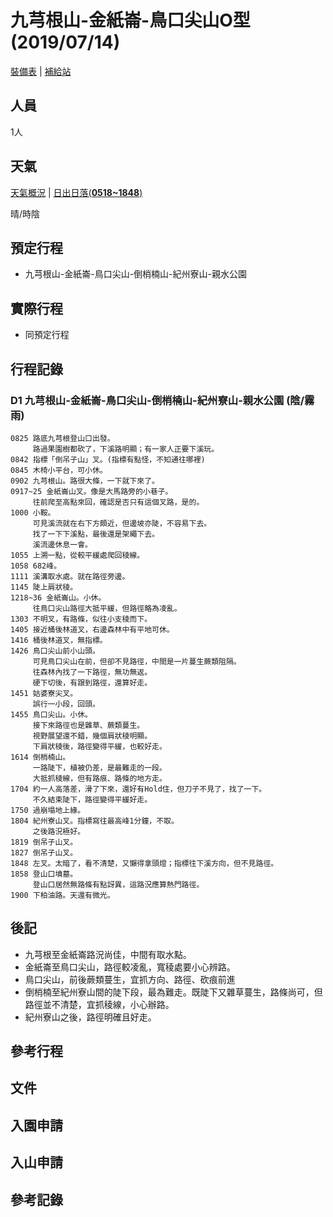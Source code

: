 # 九芎根山-金紙崙-鳥口尖山O型 (2019/07/14) #

[裝備表][inventory] | [補給站][keepon]

[inventory]: https://goo.gl/GiKERj
[keepon]: https://keepon.com.tw

人員
----
1人

天氣
----

[天氣概況][forecast] |  [日出日落(**0518~1848**)][sunrise_sunset]

晴/時陰

[sunrise_sunset]: http://web.nchu.edu.tw/~jlwu/articles/sumrise.htm
[forecast]: http://www.cwb.gov.tw/V7/forecast/txt/w01.htm
[nan_forecast]: http://www.cwb.gov.tw/V7/forecast/entertainment/other/D003.htm


預定行程
--------

 * 九芎根山-金紙崙-鳥口尖山-倒梢楠山-紀州寮山-親水公園

實際行程
--------

 * 同預定行程

行程記錄
-------

### D1  九芎根山-金紙崙-鳥口尖山-倒梢楠山-紀州寮山-親水公園 (陰/霧雨)

    0825 路底九芎根登山口出發。
         路過果園樹都砍了，下溪路明顯；有一家人正要下溪玩。
    0842 指標「倒吊子山」叉。(指標有點怪，不知通往哪裡)
    0845 木椅小平台，可小休。
    0902 九芎根山。路很大條，一下就下來了。
    0917~25 金紙崙山叉。像是大馬路旁的小巷子。
         往前爬至高點來回，確認是否只有這個叉路，是的。
    1000 小鞍。
         可見溪流就在右下方頗近，但邊坡亦陡，不容易下去。
         找了一下下溪點，最後還是架繩下去。
         溪流邊休息一會。
    1055 上溯一點，從較平緩處爬回稜線。
    1058 682峰。
    1111 溪溝取水處。就在路徑旁邊。
    1145 陡上肩狀稜。
    1218~36 金紙崙山。小休。
         往鳥口尖山路徑大抵平緩，但路徑略為凌亂。
    1303 不明叉，有路條，似往小支稜而下。
    1405 接近桶後林道叉，右邊森林中有平地可休。
    1416 桶後林道叉，無指標。
    1426 鳥口尖山前小山頭。
         可見鳥口尖山在前，但卻不見路徑，中間是一片蔓生蕨類阻隔。
         往森林內找了一下路徑，無功無返。
         硬下切後，有跟到路徑，還算好走。
    1451 姑婆寮尖叉。
         誤行一小段，回頭。
    1455 鳥口尖山。小休。
         接下來路徑也是雜草、蕨類蔓生。
         視野展望還不錯，幾個肩狀稜明顯。         
         下肩狀稜後，路徑變得平緩，也較好走。
    1614 倒梢楠山。
         一路陡下，植被仍差，是最難走的一段。
         大抵抓稜線，但有路痕、路條的地方走。
    1704 約一人高落差，滑了下來，還好有Hold住，但刀子不見了，找了一下。
         不久結束陡下，路徑變得平緩好走。
    1750 過崩塌地上緣。
    1804 紀州寮山叉。指標寫往最高峰1分鐘，不取。
         之後路況極好。
    1819 倒吊子山叉。
    1827 倒吊子山叉。
    1848 左叉。太暗了，看不清楚，又懶得拿頭燈；指標往下溪方向，但不見路徑。
    1858 登山口墳墓。
         登山口居然無路條有點訝異，這路況應算熱門路徑。
    1900 下柏油路。天還有微光。


後記
----

 - 九芎根至金紙崙路況尚佳，中間有取水點。
 - 金紙崙至鳥口尖山，路徑較凌亂，寬稜處要小心辨路。
 - 鳥口尖山，前後蕨類蔓生，宜抓方向、路徑、砍痕前進
 - 倒梢楠至紀州寮山間的陡下段，最為難走。既陡下又雜草蔓生，路條尚可，但路徑並不清楚，宜抓稜線，小心辦路。
 - 紀州寮山之後，路徑明確且好走。


參考行程
--------


文件
----

入園申請
-------

入山申請
-------


參考記錄
--------
